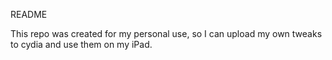 README

This repo was created for my personal use, so I can upload my own tweaks to cydia and use them on my iPad.
